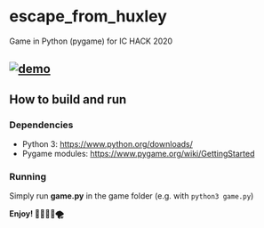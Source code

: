 # escape_from_huxley
Game in Python (pygame) for IC HACK 2020

[![demo](https://img.youtube.com/vi/xD1Qb88BlOw/0.jpg)](https://www.youtube.com/watch?v=xD1Qb88BlOw)
----------------------------------

## How to build and run

### Dependencies
* Python 3: https://www.python.org/downloads/
* Pygame modules: https://www.pygame.org/wiki/GettingStarted

### Running
Simply run **game.py** in the game folder (e.g. with `python3 game.py`)

**Enjoy! 💃🏻💃🏻🌪**
